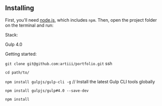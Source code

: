 ## Installing

First, you'll need [node.js](https://nodejs.org/), which includes `npm`. Then, open the project folder on the terminal and run:

Stack:

Gulp 4.0


Getting started:

`git clone git@github.com:artiii/portfolio.git` ssh

`cd path/to/`

`npm install gulpjs/gulp-cli -g` // Install the latest Gulp CLI tools globally

`npm install gulpjs/gulp#4.0 --save-dev`

`npm install`

